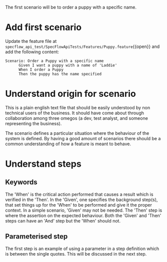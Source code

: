 The first scenario will be to order a puppy with a specific name. 

# Add first scenario

Update the feature file at `specflow_api_test/SpecFlowApiTests/Features/Puppy.feature`{{open}} and add the following content:

```gherkin
Scenario: Order a Puppy with a specific name
	  Given I want a puppy with a name of 'Laddie'
	  When I order a Puppy
	  Then the puppy has the name specified  
```

# Understand origin for scenario

This is a plain english text file that should be easily understood by non technical users of the business. 
It should have come about through collaboration among three omegos (a dev, test analyst, and someone representing the business).

The scenario defines a particular situation where the behaviour of the system is defined. By having a good amount
of scenarios there should be a common understanding of how a feature is meant to behave.

# Understand steps

## Keywords

The 'When' is the critical action performed that causes a result which is verified in the 'Then'.
In the 'Given', one specifies the background step(s), that set things up for the 'When' to be performed and
give it the proper context. In a simple scenario, 'Given' may not be needed.
The 'Then' step is where the assertion on the expected behaviour. Both the 'Given' and 'Then' steps can have 
an 'And' step but the 'When' should not.

## Parameterised step

The first step is an example of using a parameter in a step definition which is between the single quotes. 
This will be discussed in the next step.
